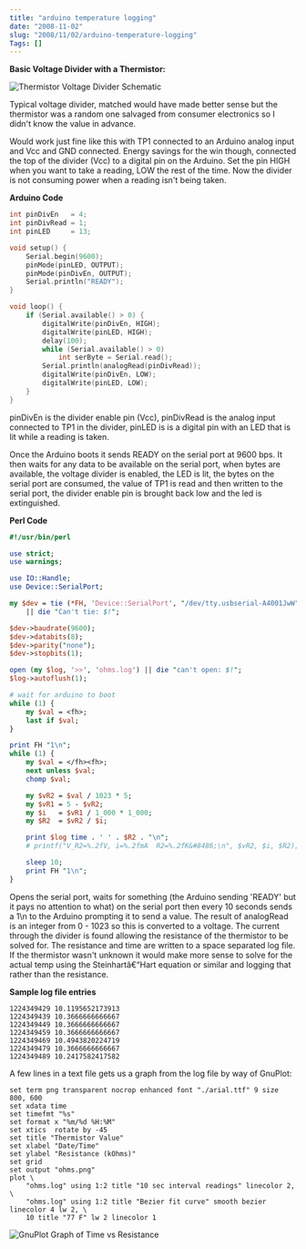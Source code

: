 ```yaml
--- 
title: "arduino temperature logging"
date: "2008-11-02"
slug: "2008/11/02/arduino-temperature-logging"
Tags: []
---
```

<strong>Basic Voltage Divider with a Thermistor:</strong>

<img src='http://thegrebs.com/~michael/old-stuff/old-png/therm-vd.png' alt='Thermistor Voltage Divider Schematic' class='alignleft' />

Typical voltage divider, matched would have made better sense but the thermistor was a random one salvaged from consumer electronics so I didn't know the value in advance.

Would work just fine like this with TP1 connected to an Arduino analog input and Vcc and GND connected.  Energy savings for the win though, connected the top of the divider (Vcc) to a digital pin on the Arduino.  Set the pin HIGH when you want to take a reading, LOW the rest of the time.  Now the divider is not consuming power when a reading isn't being taken.

<strong>Arduino Code</strong>

``` c
int pinDivEn   = 4;
int pinDivRead = 1;
int pinLED     = 13;

void setup() {
    Serial.begin(9600);
    pinMode(pinLED, OUTPUT);
    pinMode(pinDivEn, OUTPUT);
    Serial.println("READY");
}

void loop() {
    if (Serial.available() > 0) {
        digitalWrite(pinDivEn, HIGH);
        digitalWrite(pinLED, HIGH);
        delay(100);
        while (Serial.available() > 0)
            int serByte = Serial.read();
        Serial.println(analogRead(pinDivRead));
        digitalWrite(pinDivEn, LOW);
        digitalWrite(pinLED, LOW);
    }
}
```

pinDivEn is the divider enable pin (Vcc), pinDivRead is the analog input connected to TP1 in the divider, pinLED is is a digital pin with an LED that is lit while a reading is taken.

Once the Arduino boots it sends READY on the serial port at 9600 bps.  It then waits for any data to be available on the serial port, when bytes are available, the voltage divider is enabled, the LED is lit, the bytes on the serial port are consumed, the value of TP1 is read and then written to the serial port, the divider enable pin is brought back low and the led is extinguished.

<strong>Perl Code</strong>

``` perl
#!/usr/bin/perl

use strict;
use warnings;

use IO::Handle;
use Device::SerialPort;

my $dev = tie (*FH, 'Device::SerialPort', "/dev/tty.usbserial-A4001JwW")
    || die "Can't tie: $!";

$dev->baudrate(9600);
$dev->databits(8);
$dev->parity("none");
$dev->stopbits(1);

open (my $log, '>>', 'ohms.log') || die "can't open: $!";
$log->autoflush(1);

# wait for arduino to boot
while (1) {
    my $val = <fh>;
    last if $val;
}

print FH "1\n";
while (1) {
    my $val = </fh><fh>;
    next unless $val;
    chomp $val;

    my $vR2 = $val / 1023 * 5;
    my $vR1 = 5 - $vR2;
    my $i   = $vR1 / 1_000 * 1_000;
    my $R2  = $vR2 / $i;

    print $log time . ' ' . $R2 . "\n";
    # printf("V_R2=%.2fV, i=%.2fmA  R2=%.2fK&#8486;\n", $vR2, $i, $R2);

    sleep 10;
    print FH "1\n";
}
```

Opens the serial port, waits for something (the Arduino sending 'READY' but it pays no attention to what) on the serial port then every 10 seconds sends a 1\n to the Arduino prompting it to send a value.  The result of analogRead is an integer from 0 - 1023 so this is converted to a voltage.  The current through the divider is found allowing the resistance of the thermistor to be solved for.  The resistance and time are written to a space separated log file.  If the thermistor wasn't unknown it would make more sense to solve for the actual temp using the Steinhartâ€“Hart equation or similar and logging that rather than the resistance.

<strong>Sample log file entries</strong>

    1224349429 10.1195652173913
    1224349439 10.3666666666667
    1224349449 10.3666666666667
    1224349459 10.3666666666667
    1224349469 10.4943820224719
    1224349479 10.3666666666667
    1224349489 10.2417582417582

A few lines in a text file gets us a graph from the log file by way of GnuPlot:

    set term png transparent nocrop enhanced font "./arial.ttf" 9 size 800, 600
    set xdata time
    set timefmt "%s"
    set format x "%m/%d %H:%M"
    set xtics  rotate by -45
    set title "Thermistor Value"
    set xlabel "Date/Time"
    set ylabel "Resistance (kOhms)"
    set grid
    set output "ohms.png"
    plot \
        "ohms.log" using 1:2 title "10 sec interval readings" linecolor 2, \
        "ohms.log" using 1:2 title "Bezier fit curve" smooth bezier linecolor 4 lw 2, \
        10 title "77 F" lw 2 linecolor 1

<img src='http://thegrebs.com/~michael/old-stuff/old-png/ohms.png' alt='GnuPlot Graph of Time vs Resistance' class='alignnone' />

</fh>
